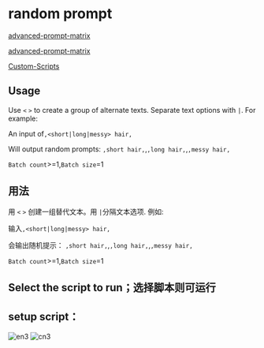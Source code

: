 # random prompt

[advanced-prompt-matrix](https://github.com/GRMrGecko/stable-diffusion-webui-automatic/blob/advanced_matrix/scripts/advanced_prompt_matrix.py)

[advanced-prompt-matrix](https://github.com/ArrowM/auto1111-improved-prompt-matrix)

[Custom-Scripts](https://github.com/AUTOMATIC1111/stable-diffusion-webui/wiki/Custom-Scripts)

## Usage

Use `<` `>` to create a group of alternate texts. Separate text options with `|`. For example:

An input of`,<short|long|messy> hair,` 

Will output random prompts: `,short hair,`,`,long hair,`,`,messy hair,`

`Batch count`>=1,`Batch size`=1


## 用法

用 `<` `>` 创建一组替代文本。用 `|`分隔文本选项. 例如:

输入`,<short|long|messy> hair,` 

会输出随机提示： `,short hair,`,`,long hair,`,`,messy hair,`

`Batch count`>=1,`Batch size`=1

## Select the script to run；选择脚本则可运行

 ## setup script：
 ![en3](https://github.com/huiyao8761380/auto1111-improved-prompt-matrix-random/blob/main/en3.png)
 ![cn3](https://github.com/huiyao8761380/auto1111-improved-prompt-matrix-random/blob/main/cn3.png)
